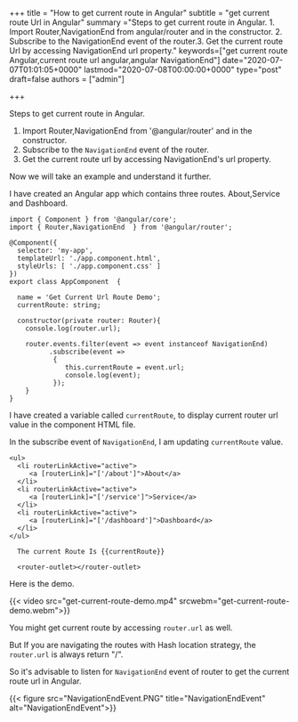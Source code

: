 +++
title = "How to get current route in Angular"
subtitle = "get current route Url in Angular"
summary ="Steps to get current route in Angular. 1. Import Router,NavigationEnd from angular/router and in the constructor. 2. Subscribe to the NavigationEnd event of the router.3. Get the current route Url by accessing NavigationEnd url property."
keywords=["get current route Angular,current route url angular,angular NavigationEnd"]
date="2020-07-07T01:01:05+0000"
lastmod="2020-07-08T00:00:00+0000"
type="post"
draft=false
authors = ["admin"]

+++

Steps to get current route in Angular.

1. Import Router,NavigationEnd from '@angular/router' and in the constructor.
2. Subscribe to the `NavigationEnd` event of the router.
3. Get the current route url by accessing NavigationEnd's url property.

Now we will take an example and understand it further.

I have created an Angular app which contains three routes. About,Service and Dashboard.

```
import { Component } from '@angular/core';
import { Router,NavigationEnd  } from '@angular/router';

@Component({
  selector: 'my-app',
  templateUrl: './app.component.html',
  styleUrls: [ './app.component.css' ]
})
export class AppComponent  {
  
  name = 'Get Current Url Route Demo';
  currentRoute: string;

  constructor(private router: Router){
    console.log(router.url);
    
    router.events.filter(event => event instanceof NavigationEnd)
          .subscribe(event => 
           {
              this.currentRoute = event.url;          
              console.log(event);
           });
    }
}
```

I have created a variable called `currentRoute`, to display current router url value in the component HTML file.

In the subscribe event of `NavigationEnd`, I am updating `currentRoute` value.

```
<ul>    
  <li routerLinkActive="active">
     <a [routerLink]="['/about']">About</a>
  </li>
  <li routerLinkActive="active">
     <a [routerLink]="['/service']">Service</a>
  </li>
  <li routerLinkActive="active">
     <a [routerLink]="['/dashboard']">Dashboard</a>
  </li>
</ul>

  The current Route Is {{currentRoute}}

  <router-outlet></router-outlet>

```

Here is the demo.


{{< video src="get-current-route-demo.mp4" srcwebm="get-current-route-demo.webm">}} 


You might get current route by accessing `router.url` as well.

But If you are navigating the routes with Hash location strategy, the `router.url` is always return "/".

So it's advisable to listen for `NavigationEnd` event of router to get the current route url in Angular.

{{< figure src="NavigationEndEvent.PNG" title="NavigationEndEvent" alt="NavigationEndEvent">}}

